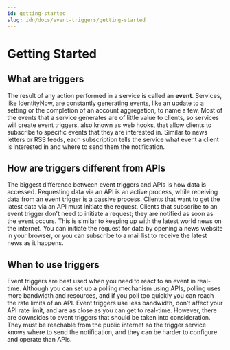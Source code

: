 ```yaml
---
id: getting-started
slug: idn/docs/event-triggers/getting-started
---
```


# Getting Started

## What are triggers

The result of any action performed in a service is called an **event**.  Services, like IdentityNow, are constantly generating events, like an update to a setting or the completion of an account aggregation, to name a few.  Most of the events that a service generates are of little value to clients, so services will create event triggers, also known as web hooks, that allow clients to subscribe to specific events that they are interested in.  Similar to news letters or RSS feeds, each subscription tells the service what event a client is interested in and where to send them the notification.

## How are triggers different from APIs

The biggest difference between event triggers and APIs is how data is accessed.  Requesting data via an API is an active process, while receiving data from an event trigger is a passive process.  Clients that want to get the latest data via an API must initiate the request.  Clients that subscribe to an event trigger don't need to initiate a request; they are notified as soon as the event occurs.  This is similar to keeping up with the latest world news on the internet.  You can initiate the request for data by opening a news website in your browser, or you can subscribe to a mail list to receive the latest news as it happens.

## When to use triggers

Event triggers are best used when you need to react to an event in real-time.  Although you can set up a polling mechanism using APIs, polling uses more bandwidth and resources, and if you poll too quickly you can reach the rate limits of an API. Event triggers use less bandwidth, don't affect your API rate limit, and are as close as you can get to real-time.  However, there are downsides to event triggers that should be taken into consideration.  They must be reachable from the public internet so the trigger service knows where to send the notification, and they can be harder to configure and operate than APIs.  